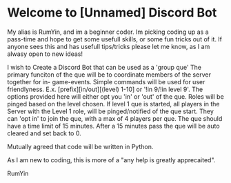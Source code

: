 # Welcome to [Unnamed] Discord Bot

My alias is RumYin, and im a beginner coder. Im picking coding up as a pass-time and hope to get some usefull skills, or some fun tricks out of it. If anyone sees this and has usefull tips/tricks please let me know, as I am alwasy open to new ideas!


I wish to Create a Discord Bot that can be used as a 'group que' The primary funciton of the que will be to coordinate members of the server together for in- game-events. Simple commands will be used for user friendlyness. E.x. [prefix][in/out][(level) 1-10] or '!in 9/!in level 9'. The options provided here will either opt you 'in' or 'out' of the que. Roles will be pinged based on the level chosen. If level 1 que is started, all players in the Server with the Level 1 role, will be pinged/notified of the que start. They can 'opt in' to join the que, with a max of 4 players per que. The que should have a time limit of 15 minutes. After a 15 minutes pass the que will be auto cleared and set back to 0. 

Mutually agreed that code will be written in Python.

As I am new to coding, this is more of a "any help is greatly apprecaited".

RumYin


